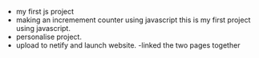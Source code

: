 - my first js project
- making an incremement counter using javascript this is my first project using javascript.
- personalise project.
- upload to netify and launch website.
-linked the two pages together 
